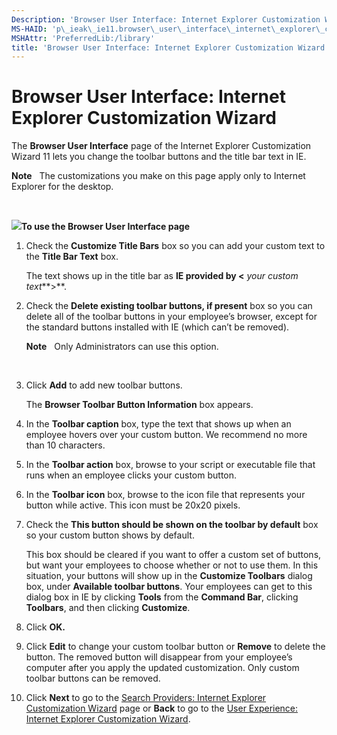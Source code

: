 ```yaml
---
Description: 'Browser User Interface: Internet Explorer Customization Wizard'
MS-HAID: 'p\_ieak\_ie11.browser\_user\_interface\_internet\_explorer\_customization\_wizard'
MSHAttr: 'PreferredLib:/library'
title: 'Browser User Interface: Internet Explorer Customization Wizard'
---
```


# Browser User Interface: Internet Explorer Customization Wizard


The **Browser User Interface** page of the Internet Explorer Customization Wizard 11 lets you change the toolbar buttons and the title bar text in IE.

**Note**  
The customizations you make on this page apply only to Internet Explorer for the desktop.

 

![](../common/wedge.gif)**To use the Browser User Interface page**

1.  Check the **Customize Title Bars** box so you can add your custom text to the **Title Bar Text** box.

    The text shows up in the title bar as **IE provided by &lt;** *your custom text***&gt;**.

2.  Check the **Delete existing toolbar buttons, if present** box so you can delete all of the toolbar buttons in your employee’s browser, except for the standard buttons installed with IE (which can’t be removed).

    **Note**  
    Only Administrators can use this option.

     

3.  Click **Add** to add new toolbar buttons.

    The **Browser Toolbar Button Information** box appears.

4.  In the **Toolbar caption** box, type the text that shows up when an employee hovers over your custom button. We recommend no more than 10 characters.

5.  In the **Toolbar action** box, browse to your script or executable file that runs when an employee clicks your custom button.

6.  In the **Toolbar icon** box, browse to the icon file that represents your button while active. This icon must be 20x20 pixels.

7.  Check the **This button should be shown on the toolbar by default** box so your custom button shows by default.

    This box should be cleared if you want to offer a custom set of buttons, but want your employees to choose whether or not to use them. In this situation, your buttons will show up in the **Customize Toolbars** dialog box, under **Available toolbar buttons**. Your employees can get to this dialog box in IE by clicking **Tools** from the **Command Bar**, clicking **Toolbars**, and then clicking **Customize**.

8.  Click **OK.**

9.  Click **Edit** to change your custom toolbar button or **Remove** to delete the button. The removed button will disappear from your employee’s computer after you apply the updated customization. Only custom toolbar buttons can be removed.

10. Click **Next** to go to the [Search Providers: Internet Explorer Customization Wizard](search_providers_internet_explorer_customization_wizard.htm) page or **Back** to go to the [User Experience: Internet Explorer Customization Wizard](user_experience_internet_explorer_customization_wizard.md).

 

 



